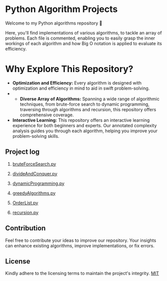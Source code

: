 # Python Algorithm Projects

Welcome to my Python algorithms repository 🚀

Here, you'll find implementations of various algorithms, to tackle an array of problems. Each file is commented, enabling you to easily grasp the inner workings of each algorithm and how Big O notation is applied to evaluate its efficiency.

# Why Explore This Repository?
 
- **Optimization and Efficiency:** Every algorithm is designed with optimization and efficiency in mind to aid in swift problem-solving.
- - **Diverse Array of Algorithms:** Spanning a wide range of algorithmic techniques, from brute-force search to dynamic programming, traversing through algorithms and recursion, this repository offers comprehensive coverage.
- **Interactive Learning:** This repository offers an interactive learning experience for both beginners and experts. Our annotated complexity analysis guides you through each algorithm, helping you improve your problem-solving skills.
  
## Project log

1. [bruteForceSearch.py](bruteForceSearch.py)

2. [divideAndConquer.py](divideAndConquer.py)
3. [dynamicProgramming.py](dynamicProgramming.py)

4. [greedyAlgorithms.py](greedyAlgorithms.py)

5. [OrderList.py](OrderList.py)

6. [recursion.py](recursion.py)

## Contribution

Feel free to contribute your ideas to improve our repository. Your insights can enhance existing algorithms, improve implementations, or fix errors.

## License

Kindly adhere to the licensing terms to maintain the project's integrity. [MIT](LICENSE) 
